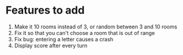 # Features to add

1. Make it 10 rooms instead of 3, or random between 3 and 10 rooms
2. Fix it so that you can't choose a room that is out of range
3. Fix bug: entering a letter causes a crash
4. Display score after every turn
